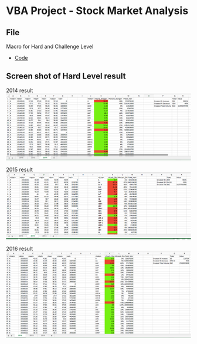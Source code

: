 # VBA Project - Stock Market Analysis
## File
Macro for Hard and Challenge Level
* [Code](/Challenge1.0.bas)
## Screen shot of Hard Level result 
2014 result
![2014 Result](/Image/2014Stock.tiff)

2015 result
![2015 Result](/Image/2015Stock.tiff)

2016 result
![2016 Result](/Image/2016Stock.tiff)
